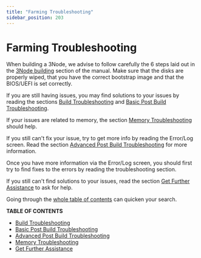 ```yaml
---
title: "Farming Troubleshooting"
sidebar_position: 203
---
```


<h1> Farming Troubleshooting </h1>

When building a 3Node, we advise to follow carefully the 6 steps laid out in the [3Node building](./3node_building/3node_building.md) section of the manual. Make sure that the disks are properly wiped, that you have the correct bootstrap image and that the BIOS/UEFI is set correctly.

If you are still having issues, you may find solutions to your issues by reading the sections [Build Troubleshooting](./farming_troubleshooting_tips.md#build-troubleshooting) and [Basic Post Build Troubleshooting](./farming_troubleshooting_tips.md#basic-post-build-troubleshooting).

If your issues are related to memory, the section [Memory Troubleshooting](./farming_troubleshooting_tips.md#memory-troubleshooting) should help.

If you still can't fix your issue, try to get more info by reading the Error/Log screen. Read the section [Advanced Post Build Troubleshooting](./farming_troubleshooting_tips.md#advanced-post-build-troubleshooting) for more information. 

Once you have more information via the Error/Log screen, you should first try to find fixes to the errors by reading the troubleshooting section. 

If you still can't find solutions to your issues, read the section [Get Further Assistance](./farming_troubleshooting_tips.md#get-further-assistance) to ask for help.

Going through the [whole table of contents](./farming_troubleshooting_tips.md#table-of-contents) can quicken your search.

**TABLE OF CONTENTS**

- [Build Troubleshooting](./farming_troubleshooting_tips.md#build-troubleshooting)
- [Basic Post Build Troubleshooting](./farming_troubleshooting_tips.md#basic-post-build-troubleshooting)
- [Advanced Post Build Troubleshooting](./farming_troubleshooting_tips.md#advanced-post-build-troubleshooting)
- [Memory Troubleshooting](./farming_troubleshooting_tips.md#memory-troubleshooting)
- [Get Further Assistance](./farming_troubleshooting_tips.md#get-further-assistance)